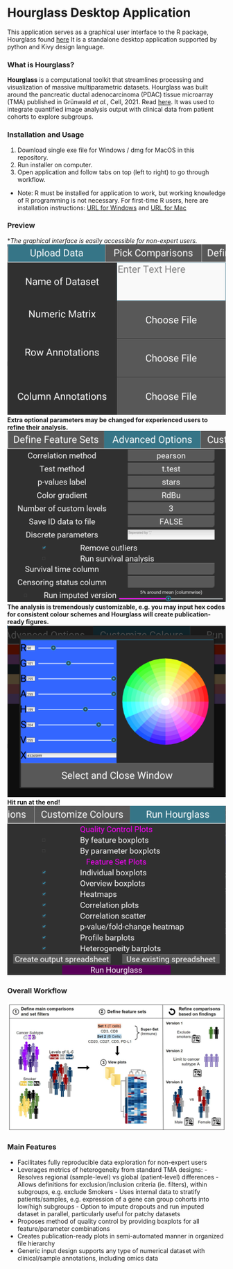 # Hourglass Desktop Application

This application serves as a graphical user interface to the R package, Hourglass found [here](https://github.com/kazeera/Hourglass/)
It is a standalone desktop application supported by python and Kivy design language.

### What is Hourglass?
**Hourglass** is a computational toolkit that streamlines processing and visualization of massive multiparametric datasets. 
Hourglass was built around the pancreatic ductal adenocarcinoma (PDAC) tissue microarray (TMA) published in Grünwald *et al.*, Cell, 2021. Read [here](https://www.sciencedirect.com/science/article/pii/S0092867421011053?via%3Dihub). 
It was used to integrate quantified image analysis output with clinical data from patient cohorts to explore subgroups.

### Installation and Usage
1. Download single exe file for Windows / dmg for MacOS in this repository.
2. Run installer on computer.
3. Open application and follow tabs on top (left to right) to go through workflow.

* Note: R must be installed for application to work, but working knowledge of R programming is not necessary. 
For first-time R users, here are installation instructions: [URL for Windows](https://datag.org/resources/documents/spring-2018/37-de-barros-installing-r-on-windows/file) and [URL for Mac](https://people.umass.edu/biep540w/pdf/HOW%20TO%20install%20R%20and%20R%20Studio%20MAC%20Users%20Fall%202020.pdf)

### Preview
**The graphical interface is easily accessible for non-expert users.*
![](ReadMe/upload_data.png?raw=true)	
**Extra optional parameters may be changed for experienced users to refine their analysis.**
![](ReadMe/advanced_options.png?raw=true)
**The analysis is tremendously customizable, e.g. you may input hex codes for consistent colour schemes and Hourglass will create publication-ready figures.**
![](ReadMe/customize_colors.png?raw=true)
**Hit run at the end!**
![](ReadMe/run_hourglass.png?raw=true)

### Overall Workflow
![](ReadMe/workflow.JPG?raw=true)

### Main Features
- Facilitates fully reproducible data exploration for non-expert users
- Leverages metrics of heterogeneity from standard TMA designs:
       - Resolves regional (sample-level) vs global (patient-level) differences
       - Allows definitions for exclusion/inclusion criteria (ie. filters), within subgroups, e.g. exclude Smokers
       - Uses internal data to stratify patients/samples, e.g. expression of a gene can group cohorts into low/high subgroups
       - Option to impute dropouts and run imputed dataset in parallel, particularly useful for patchy datasets
- Proposes method of quality control by providing boxplots for all feature/parameter combinations
- Creates publication-ready plots in semi-automated manner in organized file hierarchy
- Generic input design supports any type of numerical dataset with clinical/sample annotations, including omics data


